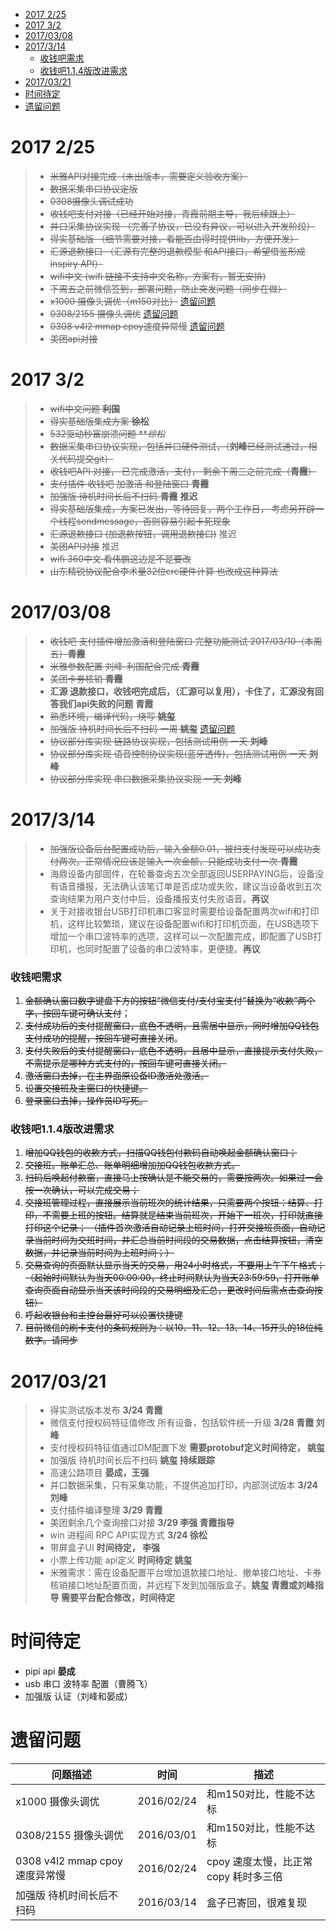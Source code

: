 
<!-- toc orderedList:0 depthFrom:1 depthTo:6 -->

* [2017 2/25](#2017-225)
* [2017 3/2](#2017-32)
* [2017/03/08](#20170308)
* [2017/3/14](#2017314)
    * [收钱吧需求](#收钱吧需求)
    * [收钱吧1.1.4版改进需求](#收钱吧114版改进需求)
* [2017/03/21](#20170321)
* [时间待定](#时间待定)
* [遗留问题](#span-id遗留问题遗留问题span)

<!-- tocstop -->

# 2017 2/25
>* ~~米雅API对接完成（未出版本，需要定义验收方案）~~
>* ~~数据采集串口协议定版~~
>* ~~0308摄像头调试成功~~
>* ~~收钱吧支付对接（已经开始对接，青霞前期主导，我后续跟上）~~
>* ~~并口采集协议实现 （完善了协议，已没有异议，可以进入开发阶段）~~
>* ~~得实基础版 （细节需要对接，看能否由得时提供lib，方便开发）~~
>* ~~汇源退款接口 （汇源有完整的退款模型 和API接口，希望借鉴形成inspiry API）~~
>* ~~wifi中文 (wifi 链接不支持中文名称，方案有，暂无安排)~~
>* ~~下周五之前微信签到，部署问题，防止突发问题（同步在做）~~
>* ~~x1000 摄像头调优（m150对比）~~ [遗留问题](#遗留问题)
>* ~~0308/2155 摄像头调优~~ [遗留问题](#遗留问题)
>* ~~0308 v4l2 mmap cpoy速度异常慢~~ [遗留问题](#遗留问题)
>* ~~美团api对接~~
# 2017 3/2
>* ~~wifi中文问题 **利国**~~
>* ~~得实基础版集成方案 **徐松**~~
>* ~~532驱动秒富崩溃问题 ***徐松*~~
>* ~~数据采集串口协议实现，包括并口硬件测试，（**刘峰**已经测试通过，相关代码提交git）~~
>* ~~收钱吧API 对接， 已完成激活，支付， 剩余下周三之前完成（**青霞**）~~
>* ~~支付插件 收钱吧 加激活 和登陆窗口 **青霞**~~
>* ~~加强版 待机时间长后不扫码 **青霞**~~ **推迟**
>* ~~得实基础版集成，方案已发出，等待回复，两个工作日， 考虑另开辟一个线程sendmessage，否则容易引起卡死现象~~
>* ~~汇源退款接口 (加退款按钮，调用退款接口)~~ 推迟
>* ~~美团API对接~~ 推迟
>* ~~wifi 360中文 看伟鹏这边是不是要改~~
>* ~~山东精锐协议配合李术量32位crc硬件计算 也改成这种算法~~

# 2017/03/08
>* ~~收钱吧 支付插件增加激活和登陆窗口 完整功能测试  2017/03/10（本周五）**青霞**~~
>* ~~米雅参数配置 刘峰-利国配合完成 **青霞**~~
>* ~~美团卡券核销 **青霞**~~
>* **汇源 退款接口，收钱吧完成后，（汇源可以复用），卡住了，汇源没有回答我们api失败的问题** **青霞**
>* ~~熟悉环境，编译代码，烧写 **姚玺**~~
>* ~~加强版 待机时间长后不扫码  一周 **姚玺**~~ [遗留问题](#遗留问题)
>* ~~协议部分库实现 链路协议实现，包括测试用例 一天 **刘峰**~~
>* ~~协议部分库实现 语音控制协议实现(蓝牙透传)，包括测试用例 一天 **刘峰**~~
>* ~~协议部分库实现 串口数据采集协议实现 一天 **刘峰**~~
# 2017/3/14
>* ~~加强版设备后台配置成功后，输入金额0.01，被扫支付发现可以成功支付两次。正常情况应该是输入一次金额，只能成功支付一次 **青霞**~~
>* 海鼎设备内部固件，在轮番查询五次全部返回USERPAYING后，设备没有语音播报，无法确认该笔订单是否成功或失败，建议当设备收到五次查询结果为用户支付中后，设备播报支付失败语音。**再议**
>* 关于对接收银台USB打印机串口客显时需要给设备配置两次wifi和打印机，这样比较繁琐，建议在设备配置wifi和打印机页面，在USB选项下增加一个串口波特率的选项，这样可以一次配置完成，即配置了USB打印机，也同时配置了设备的串口波特率，更便捷。**再议**
### 收钱吧需求
1. ~~金额确认窗口数字键盘下方的按钮“微信支付/支付宝支付”替换为“收款”两个字，按回车键可确认支付~~；
2. ~~支付成功后的支付提醒窗口，底色不透明，且需居中显示，同时增加QQ钱包支付成功的提醒，按回车键可直接关闭~~。
3. ~~支付失败后的支付提醒窗口，底色不透明，且居中显示，直接提示支付失败，不需提示是哪种方式支付的，按回车键可直接关闭。~~
4. ~~激活窗口去掉，在主界面原设备ID激活处激活。~~
5. ~~设置交接班及主窗口的快捷键。~~
6. ~~登录窗口去掉，操作员ID写死。~~
### 收钱吧1.1.4版改进需求
1. ~~增加QQ钱包的收款方式，扫描QQ钱包付款码自动唤起金额确认窗口；~~
2. ~~交接班。账单汇总、账单明细增加加QQ钱包收款方式。~~
3. ~~扫码后唤起付款窗，直接马上按确认是不能交易的，需要按两次。如果过一会按一次确认，可以完成交易；~~
4. ~~交接班管理过程，直接展示当前班次的统计结果，只需要两个按钮：结算、打印，不需要上班的按钮。结算就是结束当前班次，开始下一班次，打印就直接打印这个记录；
（插件首次激活自动记录上班时间，打开交接班页面，自动记录当前时间为交班时间，并汇总当前时间段的交易数据，点击结算按钮，清空数据，并记录当前时间为上班时间；）~~
5. ~~交易查询的页面默认显示当天的交易，用24小时格式，不要用上午下午格式；
（起始时间默认为当天00:00:00，终止时间默认为当天23:59:59，打开账单查询页面自动显示当天该时间段的交易明细及汇总，更改时间后需点击查询按钮）~~
6. ~~呼起收银台和主控台最好可以设置快捷键~~
7. ~~目前微信的刷卡支付的条码规则为：以10、11、12、13、14、15开头的18位纯数字。请同步~~
# 2017/03/21
>* 得实测试版本发布  **3/24 青霞**
>* 微信支付授权码特征值修改 所有设备，包括软件统一升级 **3/28 青霞 刘峰**
>* 支付授权码特征值通过DM配置下发 **需要protobuf定义时间待定， 姚玺**
>* 加强版 待机时间长后不扫码 **姚玺 持续跟踪**
>* 高速公路项目 **晏成，王强**
>* 并口数据采集，只有采集功能，不提供追加打印，内部测试版本 **3/24 刘峰**
>* 支付插件编译整理 **3/29 青霞**
>* 美团剩余几个查询接口对接 **3/29 李强 青霞指导**
>* win 进程间 RPC API实现方式 **3/24 徐松**
>* 带屏盒子UI **时间待定， 李强**
>* 小票上传功能 api定义 **时间待定 姚玺**
>* 米雅需求：需在设备配置平台增加退款接口地址、撤单接口地址、卡券核销接口地址配置页面，并远程下发到加强版盒子。**姚玺 青霞或刘峰指导 需要平台配合修改，时间待定**


# 时间待定
 - pipi api **晏成**
 - usb 串口 波特率 配置（曹腾飞）
 - 加强版 认证（刘峰和晏成）

# <span id="遗留问题">遗留问题</span>
 |问题描述| 时间 | 描述|
 | ------ | ------ | ------ |
 | x1000 摄像头调优|2016/02/24|和m150对比，性能不达标|
 | 0308/2155 摄像头调优 |2016/03/01|和m150对比，性能不达标|
 | 0308 v4l2 mmap cpoy速度异常慢| 2016/02/24| cpoy 速度太慢，比正常copy 耗时多三倍|
  | 加强版 待机时间长后不扫码 | 2016/03/14| 盒子已寄回，很难复现|
